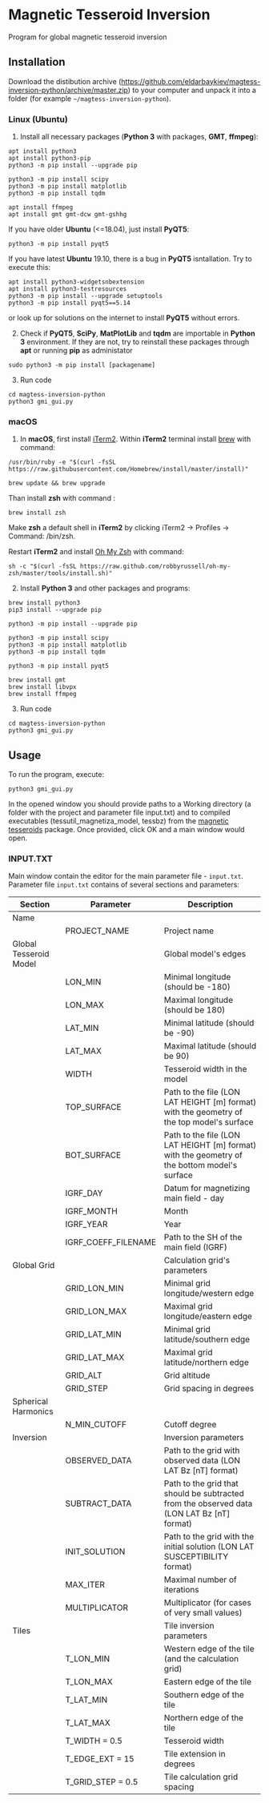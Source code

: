 # Magnetic Tesseroid Inversion
Program for global magnetic tesseroid inversion

## Installation

Download the distibution archive (https://github.com/eldarbaykiev/magtess-inversion-python/archive/master.zip) to your computer and unpack it into a folder (for example `~/magtess-inversion-python`). 

### Linux (Ubuntu)

1. Install all necessary packages (**Python 3** with packages, **GMT**, **ffmpeg**):
```
apt install python3
apt install python3-pip
python3 -m pip install --upgrade pip

python3 -m pip install scipy
python3 -m pip install matplotlib
python3 -m pip install tqdm

apt install ffmpeg
apt install gmt gmt-dcw gmt-gshhg
```

If you have older **Ubuntu** (<=18.04), just install **PyQT5**:
```
python3 -m pip install pyqt5
```
If you have latest **Ubuntu** 19.10, there is a bug in **PyQT5** isntallation. Try to execute this:
```
apt install python3-widgetsnbextension
apt install python3-testresources
python3 -m pip install --upgrade setuptools
python3 -m pip install pyqt5==5.14
```
or look up for solutions on the internet to install **PyQT5** without errors.

2. Check if **PyQT5**, **SciPy**, **MatPlotLib** and **tqdm** are importable in **Python 3** environment. If they are not, try to reinstall these packages through **apt** or running **pip** as administator
```
sudo python3 -m pip install [packagename]
```

3. Run code
```
cd magtess-inversion-python
python3 gmi_gui.py
```

### macOS
1. In **macOS**, first install [iTerm2](https://iterm2.com). Within **iTerm2** terminal install [brew](https://brew.sh) with command:
```
/usr/bin/ruby -e "$(curl -fsSL https://raw.githubusercontent.com/Homebrew/install/master/install)"

brew update && brew upgrade
```

Than install **zsh** with command :
```
brew install zsh
```

Make **zsh** a default shell in **iTerm2** by clicking iTerm2 -> Profiles -> Command: /bin/zsh.

Restart **iTerm2** and install [Oh My Zsh](https://ohmyz.sh) with command:
```
sh -c "$(curl -fsSL https://raw.github.com/robbyrussell/oh-my-zsh/master/tools/install.sh)"
```

2. Install **Python 3** and other packages and programs:
```
brew install python3
pip3 install --upgrade pip

python3 -m pip install --upgrade pip

python3 -m pip install scipy
python3 -m pip install matplotlib
python3 -m pip install tqdm

python3 -m pip install pyqt5

brew install gmt
brew install libvpx
brew install ffmpeg
```

3. Run code
```
cd magtess-inversion-python
python3 gmi_gui.py
```



## Usage

To run the program, execute:

```
python3 gmi_gui.py
```

In the opened window you should provide paths to a Working directory (a folder with the project and parameter file input.txt) and to compiled executables (tessutil_magnetiza_model, tessbz) from the [magnetic tesseroids](https://github.com/eldarbaykiev/magnetic-tesseroids) package. Once provided, click OK and a main window would open.


### INPUT.TXT

Main window contain the editor for the main parameter file - `input.txt`.
Parameter file `input.txt` contains of several sections and parameters:

| Section | Parameter | Description | 
|---|---|---|
| Name | | |
| | PROJECT_NAME | Project name |
| Global Tesseroid Model | | Global model's edges |
| | LON_MIN | Minimal longitude (should be -180) |
| | LON_MAX | Maximal longitude (should be 180) |
| | LAT_MIN | Minimal latitude (should be -90) |
| | LAT_MAX | Maximal latitude (should be 90) |
| | WIDTH | Tesseroid width  in the model |
| | TOP_SURFACE | Path to the file (LON LAT HEIGHT [m] format) with the geometry of the top model's surface
| |  BOT_SURFACE | Path to the file (LON LAT HEIGHT [m] format) with the geometry of the bottom model's surface
| | IGRF_DAY | Datum for magnetizing main field - day |
| | IGRF_MONTH | Month |
| | IGRF_YEAR | Year |
| | IGRF_COEFF_FILENAME | Path to the SH of the main field (IGRF) |
| Global Grid | | Calculation grid's parameters |
| | GRID_LON_MIN | Minimal grid longitude/western edge |
| | GRID_LON_MAX | Maximal grid longitude/eastern edge |
| | GRID_LAT_MIN | Minimal grid latitude/southern edge |
| | GRID_LAT_MAX | Maximal grid latitude/northern edge |
| | GRID_ALT | Grid altitude |
| | GRID_STEP | Grid spacing in degrees |
| Spherical Harmonics | | |
| | N_MIN_CUTOFF | Cutoff degree |
| Inversion | | Inversion parameters |
| | OBSERVED_DATA | Path to the grid with observed data (LON LAT Bz [nT] format) |
| | SUBTRACT_DATA | Path to the grid that should be subtracted from the observed data (LON LAT Bz [nT] format) | 
| | INIT_SOLUTION | Path to the grid with the initial solution (LON LAT SUSCEPTIBILITY format) |
| | MAX_ITER | Maximal number of iterations |
| | MULTIPLICATOR | Multiplicator (for cases of very small values) |
| Tiles | | Tile inversion parameters |
| | T_LON_MIN | Western edge of the tile (and the calculation grid) | 
| | T_LON_MAX | Eastern edge of the tile | 
| | T_LAT_MIN | Southern edge of the tile | 
| | T_LAT_MAX | Northern edge of the tile | 
| |  T_WIDTH = 0.5 | Tesseroid width |
| |  T_EDGE_EXT = 15 | Tile extension in degrees |
| | T_GRID_STEP = 0.5 | Tile calculation grid spacing |
